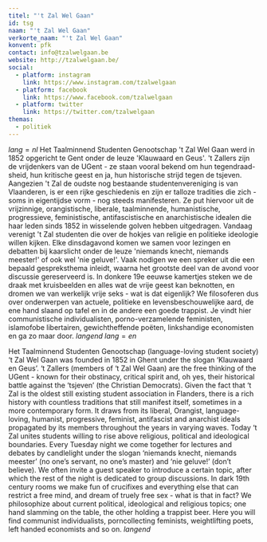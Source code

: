 ```yaml
---
titel: "'t Zal Wel Gaan"
id: tsg
naam: "'t Zal Wel Gaan"
verkorte_naam: "'t Zal Wel Gaan"
konvent: pfk
contact: info@tzalwelgaan.be
website: http://tzalwelgaan.be/
social:
  - platform: instagram
    link: https://www.instagram.com/tzalwelgaan
  - platform: facebook
    link: https://www.facebook.com/tzalwelgaan
  - platform: twitter
    link: https://twitter.com/tzalwelgaan
themas:
  - politiek
---
```


$lang=nl$ 
Het Taalminnend Studenten Genootschap 't Zal Wel Gaan werd in 1852 opgericht te Gent onder de leuze 'Klauwaard en Geus'. 't Zallers zijn de vrijdenkers van de UGent - ze staan vooral bekend om hun tegendraad-sheid, hun kritische geest en ja, hun historische strijd tegen de tsjeven.
Aangezien 't Zal de oudste nog bestaande studentenvereniging is van Vlaanderen, is er een rijke geschiedenis en zijn er talloze tradities die zich - soms in eigentijdse vorm - nog steeds manifesteren.
Ze put hiervoor uit de vrijzinnige, orangistische, liberale, taalminnende, humanistische, progressieve, feministische, antifascistische en anarchistische idealen die haar leden sinds 1852 in wisselende golven hebben uitgedragen.
Vandaag verenigt 't Zal studenten die over de hokjes van religie en politieke ideologie willen kijken. Elke dinsdagavond komen we samen voor lezingen en debatten bij kaarslicht onder de leuze 'niemands knecht, niemands meester!' of ook wel 'nie geluve!'.
Vaak nodigen we een spreker uit die een bepaald gespreksthema inleidt, waarna het grootste deel van de avond voor discussie gereserveerd is. In donkere 19e eeuwse kamertjes steken we de draak met kruisbeelden en alles wat de vrije geest kan beknotten, en dromen we van werkelijk vrije seks - wat is dat eigenlijk? We filosoferen dus over onderwerpen van actuele, politieke en levensbeschouwelijke aard, de ene hand slaand op tafel en in de andere een goede trappist.
Je vindt hier communistische individualisten, porno-verzamelende feministen, islamofobe libertairen, gewichtheffende poëten, linkshandige economisten en ga zo maar door. 
$langend$ 
$lang=en$ 

Het Taalminnend Studenten Genootschap (language-loving student society) ‘t Zal Wel Gaan was founded in 1852 in Ghent under the slogan ‘Klauwaard en Geus’. ‘t Zallers (members of ‘t Zal Wel Gaan) are the free thinking of the UGent - known for their obstinacy, critical spirit and, oh yes, their historical battle against the ‘tsjeven’ (the Christian Democrats). Given the fact that ‘t Zal is the oldest still existing student association in Flanders, there is a rich history with countless traditions that still manifest itself, sometimes in a more contemporary form. It draws from its liberal, Orangist, language-loving, humanist, progressive, feminist, antifascist and anarchist ideals propagated by its members throughout the years in varying waves. Today ‘t Zal unites students willing to rise above religious, political and ideological boundaries. Every Tuesday night we come together for lectures and debates by candlelight under the slogan ‘niemands knecht, niemands meester’ (no one’s servant, no one’s master) and ‘nie geluve!’ (don’t believe). We often invite a guest speaker to introduce a certain topic, after which the rest of the night is dedicated to group discussions. In dark 19th century rooms we make fun of crucifixes and everything else that can restrict a free mind, and dream of truely free sex - what is that in fact? We philosophize about current political, ideological and religious topics; one hand slamming on the table, the other holding a trappist beer. Here you will find communist individualists, porncollecting feminists, weightlifting poets, left handed economists and so on. $langend$

